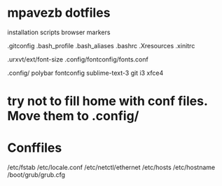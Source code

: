 # mpavezb dotfiles


installation scripts
browser markers

.gitconfig
.bash_profile
.bash_aliases
.bashrc
.Xresources
.xinitrc

.urxvt/ext/font-size
.config/fontconfig/fonts.conf


.config/
polybar
fontconfig
sublime-text-3
git
i3
xfce4

# try not to fill home with conf files. Move them to .config/<app-name>


# Conffiles
/etc/fstab
/etc/locale.conf
/etc/netctl/ethernet
/etc/hosts
/etc/hostname
/boot/grub/grub.cfg


